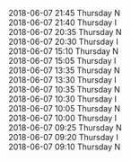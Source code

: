2018-06-07 21:45 Thursday  N  
2018-06-07 21:40 Thursday  I  
2018-06-07 20:35 Thursday  N  
2018-06-07 20:30 Thursday  I  
2018-06-07 15:10 Thursday  N  
2018-06-07 15:05 Thursday  I  
2018-06-07 13:35 Thursday  N  
2018-06-07 13:30 Thursday  I  
2018-06-07 10:35 Thursday  N  
2018-06-07 10:30 Thursday  I  
2018-06-07 10:05 Thursday  N  
2018-06-07 10:00 Thursday  I  
2018-06-07 09:25 Thursday  N  
2018-06-07 09:20 Thursday  I  
2018-06-07 09:10 Thursday  N  
